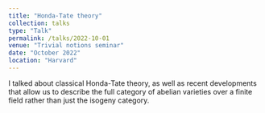 ```yaml
---
title: "Honda-Tate theory"
collection: talks
type: "Talk"
permalink: /talks/2022-10-01
venue: "Trivial notions seminar"
date: "October 2022"
location: "Harvard"
---
```


I talked about classical Honda-Tate theory, as well as recent developments that allow us to describe the full category of abelian varieties over a finite field rather than just the isogeny category.

